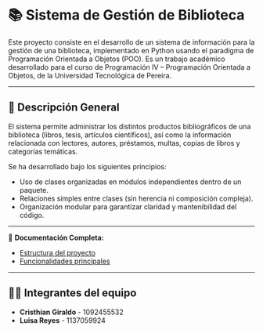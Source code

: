 # 📚 Sistema de Gestión de Biblioteca

Este proyecto consiste en el desarrollo de un sistema de información para la gestión de una biblioteca, implementado en Python usando el paradigma de Programación Orientada a Objetos (POO). Es un trabajo académico desarrollado para el curso de Programación IV – Programación Orientada a Objetos, de la Universidad Tecnológica de Pereira.

---

## 🧩 Descripción General

El sistema permite administrar los distintos productos bibliográficos de una biblioteca (libros, tesis, artículos científicos), así como la información relacionada con lectores, autores, préstamos, multas, copias de libros y categorías temáticas.

Se ha desarrollado bajo los siguientes principios:

- Uso de clases organizadas en módulos independientes dentro de un paquete.
- Relaciones simples entre clases (sin herencia ni composición compleja).
- Organización modular para garantizar claridad y mantenibilidad del código.

---

📖 **Documentación Completa:**
- [Estructura del proyecto](docs/structure.md)
- [Funcionalidades principales](docs/feature.md)

---

## 🧑‍💻 Integrantes del equipo

- **Cristhian Giraldo** - 1092455532
- **Luisa Reyes** - 1137059924
